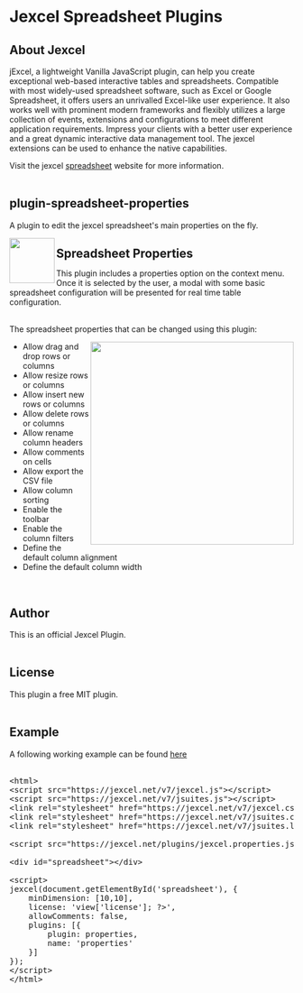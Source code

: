 <h1>Jexcel Spreadsheet Plugins</h1>

## About Jexcel

jExcel, a lightweight Vanilla JavaScript plugin, can help you create exceptional web-based interactive tables and spreadsheets. Compatible with most widely-used spreadsheet software, such as Excel or Google Spreadsheet, it offers users an unrivalled Excel-like user experience. It also works well with prominent modern frameworks and flexibly utilizes a large collection of events, extensions and configurations to meet different application requirements. Impress your clients with a better user experience and a great dynamic interactive data management tool. The jexcel extensions can be used to enhance the native capabilities.

Visit the jexcel <a href='https://jexcel.net/v7'>spreadsheet</a> website for more information.<br><br>

## plugin-spreadsheet-properties
A plugin to edit the jexcel spreadsheet's main properties on the fly.

<img src='https://jexcel.net/templates/default/img/properties-spreadsheet-plugin-icon.png' width='80' align='left'>

<h2 style='margin-bottom: 0px;'>Spreadsheet Properties</h2>

This plugin includes a properties option on the context menu. Once it is selected by the user, a modal with some basic spreadsheet configuration will be presented for real time table configuration.<br><br>

The spreadsheet properties that can be changed using this plugin:

<img src='https://jexcel.net/plugins/spreadsheet-column-properties.png' height='360' align='right'>
<ul>
<li>Allow drag and drop rows or columns</li>
<li>Allow resize rows or columns</li>
<li>Allow insert new rows or columns</li>
<li>Allow delete rows or columns </li>
<li>Allow rename column headers</li>
<li>Allow comments on cells</li>
<li>Allow export the CSV file</li>
<li>Allow column sorting</li>
<li>Enable the toolbar</li>
<li>Enable the column filters</li>
<li>Define the default column alignment</li>
<li>Define the default column width</li>
</ul>

<br>

<h2>Author</h2>
This is an official Jexcel Plugin.<br><br>

<h2>License</h2>
This plugin a free MIT plugin.<br><br>

<h2>Example</h2>
A following working example can be found <a href='https://jexcel.net/plugins/properties'>here</a><br><br>

<pre class="prettyprint linenums">
&#60;html>
&#60;script src="https://jexcel.net/v7/jexcel.js">&#60;/script>
&#60;script src="https://jexcel.net/v7/jsuites.js">&#60;/script>
&#60;link rel="stylesheet" href="https://jexcel.net/v7/jexcel.css" type="text/css" />
&#60;link rel="stylesheet" href="https://jexcel.net/v7/jsuites.css" type="text/css" />
&#60;link rel="stylesheet" href="https://jexcel.net/v7/jsuites.layout.css" type="text/css" />

&#60;script src="https://jexcel.net/plugins/jexcel.properties.js">&#60;/script>

&#60;div id="spreadsheet">&#60;/div>

&#60;script>
jexcel(document.getElementById('spreadsheet'), {
    minDimension: [10,10],
    license: '<?php echo $this->view['license']; ?>',
    allowComments: false,
    plugins: [{ 
        plugin: properties,
        name: 'properties'
    }]
});
&#60;/script>
&#60;/html>
</pre>
